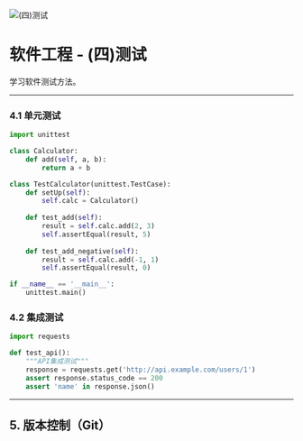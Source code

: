 ![(四)测试](https://via.placeholder.com/800x200?text=Testing)

# 软件工程 - (四)测试

学习软件测试方法。

---


### 4.1 单元测试

```python
import unittest

class Calculator:
    def add(self, a, b):
        return a + b

class TestCalculator(unittest.TestCase):
    def setUp(self):
        self.calc = Calculator()
    
    def test_add(self):
        result = self.calc.add(2, 3)
        self.assertEqual(result, 5)
    
    def test_add_negative(self):
        result = self.calc.add(-1, 1)
        self.assertEqual(result, 0)

if __name__ == '__main__':
    unittest.main()
```

### 4.2 集成测试

```python
import requests

def test_api():
    """API集成测试"""
    response = requests.get('http://api.example.com/users/1')
    assert response.status_code == 200
    assert 'name' in response.json()
```

---

## 5. 版本控制（Git）